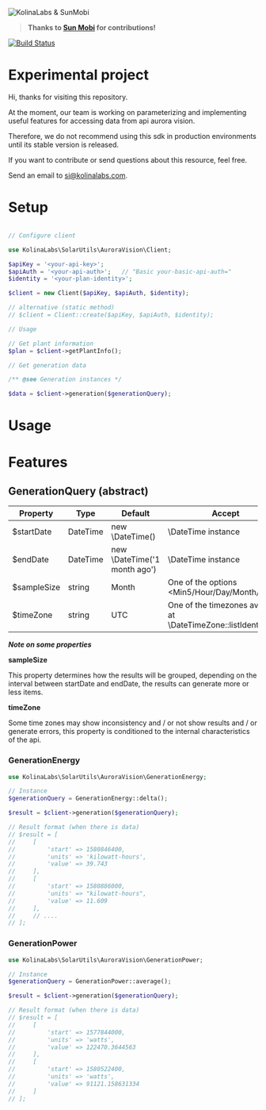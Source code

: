 
![KolinaLabs & SunMobi](https://cdn.kolinalabs.com/partner-sunmobi.png)

> **Thanks to [Sun Mobi](https://sunmobi.com.br/) for contributions!**

[![Build Status](https://travis-ci.com/kolinalabs/auroravision-php-sdk.svg?branch=master&status=passed)](https://travis-ci.com/kolinalabs/auroravision-php-sdk)

# Experimental project

Hi, thanks for visiting this repository.

At the moment, our team is working on parameterizing and implementing useful features for accessing data from api aurora vision.

Therefore, we do not recommend using this sdk in production environments until its stable version is released.

If you want to contribute or send questions about this resource, feel free.

Send an email to si@kolinalabs.com.

# Setup


```php

// Configure client

use KolinaLabs\SolarUtils\AuroraVision\Client;

$apiKey = '<your-api-key>';
$apiAuth = '<your-api-auth>';   // "Basic your-basic-api-auth="
$identity = '<your-plan-identity>';

$client = new Client($apiKey, $apiAuth, $identity);

// alternative (static method)
// $client = Client::create($apiKey, $apiAuth, $identity);

// Usage

// Get plant information
$plan = $client->getPlantInfo();

// Get generation data

/** @see Generation instances */

$data = $client->generation($generationQuery);

```

# Usage

# Features

## GenerationQuery (abstract)

| Property | Type | Default | Accept |
|---|---|---|---|
| $startDate | DateTime | new \DateTime() | \DateTime instance |
| $endDate | DateTime | new \DateTime('1 month ago') | \DateTime instance |
| $sampleSize | string | Month | One of the options <Min5/Hour/Day/Month/Year> |
| $timeZone | string | UTC | One of the timezones available at \DateTimeZone::listIdentifiers() |

**_Note on some properties_**

**sampleSize**

This property determines how the results will be grouped, depending on the interval between startDate and endDate, the results can generate more or less items.

**timeZone**

Some time zones may show inconsistency and / or not show results and / or generate errors, this property is conditioned to the internal characteristics of the api.

### GenerationEnergy

```php
use KolinaLabs\SolarUtils\AuroraVision\GenerationEnergy;

// Instance
$generationQuery = GenerationEnergy::delta();

$result = $client->generation($generationQuery);

// Result format (when there is data)
// $result = [
//     [
//         'start' => 1580846400,
//         'units' => 'kilowatt-hours',
//         'value' => 39.743
//     ],
//     [
//         'start' => 1580886000,
//         'units' => "kilowatt-hours",
//         'value' => 11.609
//     ],
//     // ....
// ];
```

### GenerationPower

```php
use KolinaLabs\SolarUtils\AuroraVision\GenerationPower;

// Instance
$generationQuery = GenerationPower::average();

$result = $client->generation($generationQuery);

// Result format (when there is data)
// $result = [
//     [
//         'start' => 1577844000,
//         'units' => 'watts',
//         'value' => 122470.3644563
//     ],
//     [
//         'start' => 1580522400,
//         'units' => 'watts',
//         'value' => 91121.158631334
//     ]
// ];
```

